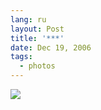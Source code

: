 ```yaml
---
lang: ru
layout: Post
title: '***'
date: Dec 19, 2006
tags:
  - photos
---
```


![](http://wow.sapegin.me/2Y440N1L0238/Sapegin-Artem-20D-2006-10-14-255-5585-lj.jpg)
